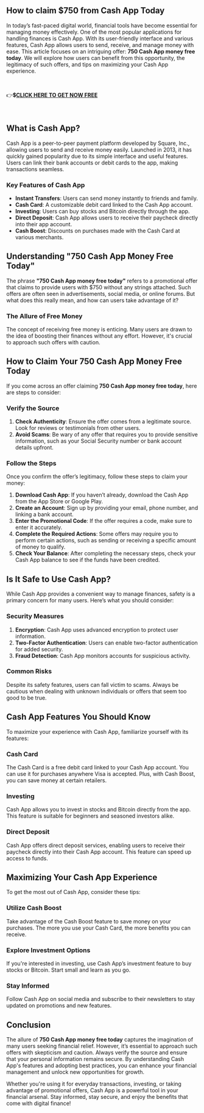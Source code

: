 ## How to claim $750 from Cash App Today
In today’s fast-paced digital world, financial tools have become essential for managing money effectively. One of the most popular applications for handling finances is Cash App. With its user-friendly interface and various features, Cash App allows users to send, receive, and manage money with ease. This article focuses on an intriguing offer: <strong>750 Cash App money free today</strong>. We will explore how users can benefit from this opportunity, the legitimacy of such offers, and tips on maximizing your Cash App experience.

&nbsp;

👉💲<a href="https://todaylink.site/Cash-App/" rel="nofollow"><strong>CLICK HERE TO GET NOW FREE</strong></a>

&nbsp;
<h2>What is Cash App?</h2>
Cash App is a peer-to-peer payment platform developed by Square, Inc., allowing users to send and receive money easily. Launched in 2013, it has quickly gained popularity due to its simple interface and useful features. Users can link their bank accounts or debit cards to the app, making transactions seamless.
<h3>Key Features of Cash App</h3>
<ul>
 	<li><strong>Instant Transfers</strong>: Users can send money instantly to friends and family.</li>
 	<li><strong>Cash Card</strong>: A customizable debit card linked to the Cash App account.</li>
 	<li><strong>Investing</strong>: Users can buy stocks and Bitcoin directly through the app.</li>
 	<li><strong>Direct Deposit</strong>: Cash App allows users to receive their paycheck directly into their app account.</li>
 	<li><strong>Cash Boost</strong>: Discounts on purchases made with the Cash Card at various merchants.</li>
</ul>
<h2>Understanding "750 Cash App Money Free Today"</h2>
The phrase <strong>"750 Cash App money free today"</strong> refers to a promotional offer that claims to provide users with $750 without any strings attached. Such offers are often seen in advertisements, social media, or online forums. But what does this really mean, and how can users take advantage of it?
<h3>The Allure of Free Money</h3>
The concept of receiving free money is enticing. Many users are drawn to the idea of boosting their finances without any effort. However, it's crucial to approach such offers with caution.
<h2>How to Claim Your 750 Cash App Money Free Today</h2>
If you come across an offer claiming <strong>750 Cash App money free today</strong>, here are steps to consider:
<h3>Verify the Source</h3>
<ol>
 	<li><strong>Check Authenticity</strong>: Ensure the offer comes from a legitimate source. Look for reviews or testimonials from other users.</li>
 	<li><strong>Avoid Scams</strong>: Be wary of any offer that requires you to provide sensitive information, such as your Social Security number or bank account details upfront.</li>
</ol>
<h3>Follow the Steps</h3>
Once you confirm the offer’s legitimacy, follow these steps to claim your money:
<ol>
 	<li><strong>Download Cash App</strong>: If you haven’t already, download the Cash App from the App Store or Google Play.</li>
 	<li><strong>Create an Account</strong>: Sign up by providing your email, phone number, and linking a bank account.</li>
 	<li><strong>Enter the Promotional Code</strong>: If the offer requires a code, make sure to enter it accurately.</li>
 	<li><strong>Complete the Required Actions</strong>: Some offers may require you to perform certain actions, such as sending or receiving a specific amount of money to qualify.</li>
 	<li><strong>Check Your Balance</strong>: After completing the necessary steps, check your Cash App balance to see if the funds have been credited.</li>
</ol>
<h2>Is It Safe to Use Cash App?</h2>
While Cash App provides a convenient way to manage finances, safety is a primary concern for many users. Here’s what you should consider:
<h3>Security Measures</h3>
<ol>
 	<li><strong>Encryption</strong>: Cash App uses advanced encryption to protect user information.</li>
 	<li><strong>Two-Factor Authentication</strong>: Users can enable two-factor authentication for added security.</li>
 	<li><strong>Fraud Detection</strong>: Cash App monitors accounts for suspicious activity.</li>
</ol>
<h3>Common Risks</h3>
Despite its safety features, users can fall victim to scams. Always be cautious when dealing with unknown individuals or offers that seem too good to be true.
<h2>Cash App Features You Should Know</h2>
To maximize your experience with Cash App, familiarize yourself with its features:
<h3>Cash Card</h3>
The Cash Card is a free debit card linked to your Cash App account. You can use it for purchases anywhere Visa is accepted. Plus, with Cash Boost, you can save money at certain retailers.
<h3>Investing</h3>
Cash App allows you to invest in stocks and Bitcoin directly from the app. This feature is suitable for beginners and seasoned investors alike.
<h3>Direct Deposit</h3>
Cash App offers direct deposit services, enabling users to receive their paycheck directly into their Cash App account. This feature can speed up access to funds.
<h2>Maximizing Your Cash App Experience</h2>
To get the most out of Cash App, consider these tips:
<h3>Utilize Cash Boost</h3>
Take advantage of the Cash Boost feature to save money on your purchases. The more you use your Cash Card, the more benefits you can receive.
<h3>Explore Investment Options</h3>
If you're interested in investing, use Cash App’s investment feature to buy stocks or Bitcoin. Start small and learn as you go.
<h3>Stay Informed</h3>
Follow Cash App on social media and subscribe to their newsletters to stay updated on promotions and new features.
<h2>Conclusion</h2>
The allure of <strong>750 Cash App money free today</strong> captures the imagination of many users seeking financial relief. However, it’s essential to approach such offers with skepticism and caution. Always verify the source and ensure that your personal information remains secure. By understanding Cash App's features and adopting best practices, you can enhance your financial management and unlock new opportunities for growth.

Whether you're using it for everyday transactions, investing, or taking advantage of promotional offers, Cash App is a powerful tool in your financial arsenal. Stay informed, stay secure, and enjoy the benefits that come with digital finance!

